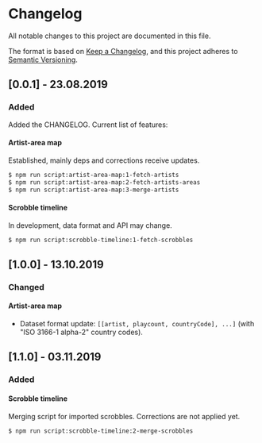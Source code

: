 # Changelog

All notable changes to this project are documented in this file.

The format is based on [Keep a Changelog](https://keepachangelog.com/en/1.0.0/),
and this project adheres to [Semantic Versioning](https://semver.org/spec/v2.0.0.html).

## [0.0.1] - 23.08.2019

### Added

Added the CHANGELOG.
Current list of features:

#### Artist-area map

Established, mainly deps and corrections receive updates.

```bash
$ npm run script:artist-area-map:1-fetch-artists
$ npm run script:artist-area-map:2-fetch-artists-areas
$ npm run script:artist-area-map:3-merge-artists
```

#### Scrobble timeline

In development, data format and API may change.

```bash
$ npm run script:scrobble-timeline:1-fetch-scrobbles
```

## [1.0.0] - 13.10.2019

### Changed

#### Artist-area map

* Dataset format update: `[[artist, playcount, countryCode], ...]` (with "ISO 3166-1 alpha-2" country codes).

## [1.1.0] - 03.11.2019

### Added

#### Scrobble timeline

Merging script for imported scrobbles. Corrections are not applied yet.

```bash
$ npm run script:scrobble-timeline:2-merge-scrobbles
```
